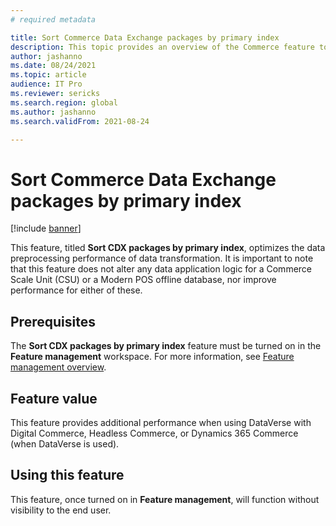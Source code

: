 ```yaml
---
# required metadata

title: Sort Commerce Data Exchange packages by primary index
description: This topic provides an overview of the Commerce feature to sort Commerce Data Exchange (CDX) packages by a primary index per package.
author: jashanno
ms.date: 08/24/2021
ms.topic: article
audience: IT Pro
ms.reviewer: sericks
ms.search.region: global
ms.author: jashanno
ms.search.validFrom: 2021-08-24

---
```


# Sort Commerce Data Exchange packages by primary index

[!include [banner](../includes/banner.md)]

This feature, titled **Sort CDX packages by primary index**, optimizes the data preprocessing performance of data transformation. It is important to note that this feature does not alter any data application logic for a Commerce Scale Unit (CSU) or a Modern POS offline database, nor improve performance for either of these.

## Prerequisites

The **Sort CDX packages by primary index** feature must be turned on in the **Feature management** workspace. For more information, see [Feature management overview](../fin-ops-core/fin-ops/get-started/feature-management/feature-management-overview.md).

## Feature value

This feature provides additional performance when using DataVerse with Digital Commerce, Headless Commerce, or Dynamics 365 Commerce (when DataVerse is used).

## Using this feature

This feature, once turned on in **Feature management**, will function without visibility to the end user.
